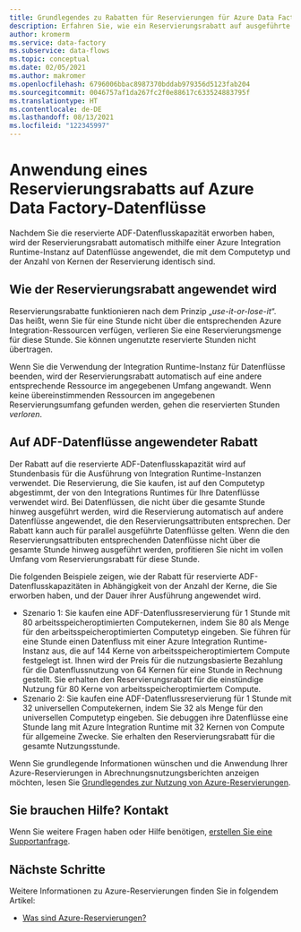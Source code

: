 ```yaml
---
title: Grundlegendes zu Rabatten für Reservierungen für Azure Data Factory-Datenflüsse | Microsoft-Dokumentation
description: Erfahren Sie, wie ein Reservierungsrabatt auf ausgeführte ADF-Datenflüsse angewendet wird. Der Rabatt wird auf Stundenbasis auf diese Datenflüsse angewendet.
author: kromerm
ms.service: data-factory
ms.subservice: data-flows
ms.topic: conceptual
ms.date: 02/05/2021
ms.author: makromer
ms.openlocfilehash: 6796006bbac8987370bddab979356d5123fab204
ms.sourcegitcommit: 0046757af1da267fc2f0e88617c633524883795f
ms.translationtype: HT
ms.contentlocale: de-DE
ms.lasthandoff: 08/13/2021
ms.locfileid: "122345997"
---
```

# <a name="how-a-reservation-discount-is-applied-to-azure-data-factory-data-flows"></a>Anwendung eines Reservierungsrabatts auf Azure Data Factory-Datenflüsse

Nachdem Sie die reservierte ADF-Datenflusskapazität erworben haben, wird der Reservierungsrabatt automatisch mithilfe einer Azure Integration Runtime-Instanz auf Datenflüsse angewendet, die mit dem Computetyp und der Anzahl von Kernen der Reservierung identisch sind.

## <a name="how-reservation-discount-is-applied"></a>Wie der Reservierungsrabatt angewendet wird

Reservierungsrabatte funktionieren nach dem Prinzip „*use-it-or-lose-it*“. Das heißt, wenn Sie für eine Stunde nicht über die entsprechenden Azure Integration-Ressourcen verfügen, verlieren Sie eine Reservierungsmenge für diese Stunde. Sie können ungenutzte reservierte Stunden nicht übertragen.

Wenn Sie die Verwendung der Integration Runtime-Instanz für Datenflüsse beenden, wird der Reservierungsrabatt automatisch auf eine andere entsprechende Ressource im angegebenen Umfang angewandt. Wenn keine übereinstimmenden Ressourcen im angegebenen Reservierungsumfang gefunden werden, gehen die reservierten Stunden *verloren*.

## <a name="discount-applied-to-adf-data-flows"></a>Auf ADF-Datenflüsse angewendeter Rabatt

Der Rabatt auf die reservierte ADF-Datenflusskapazität wird auf Stundenbasis für die Ausführung von Integration Runtime-Instanzen verwendet. Die Reservierung, die Sie kaufen, ist auf den Computetyp abgestimmt, der von den Integrations Runtimes für Ihre Datenflüsse verwendet wird. Bei Datenflüssen, die nicht über die gesamte Stunde hinweg ausgeführt werden, wird die Reservierung automatisch auf andere Datenflüsse angewendet, die den Reservierungsattributen entsprechen. Der Rabatt kann auch für parallel ausgeführte Datenflüsse gelten. Wenn die den Reservierungsattributen entsprechenden Datenflüsse nicht über die gesamte Stunde hinweg ausgeführt werden, profitieren Sie nicht im vollen Umfang vom Reservierungsrabatt für diese Stunde.

Die folgenden Beispiele zeigen, wie der Rabatt für reservierte ADF-Datenflusskapazitäten in Abhängigkeit von der Anzahl der Kerne, die Sie erworben haben, und der Dauer ihrer Ausführung angewendet wird.

- Szenario 1: Sie kaufen eine ADF-Datenflussreservierung für 1 Stunde mit 80 arbeitsspeicheroptimierten Computekernen, indem Sie 80 als Menge für den arbeitsspeicheroptimierten Computetyp eingeben. Sie führen für eine Stunde einen Datenfluss mit einer Azure Integration Runtime-Instanz aus, die auf 144 Kerne von arbeitsspeicheroptimiertem Compute festgelegt ist. Ihnen wird der Preis für die nutzungsbasierte Bezahlung für die Datenflussnutzung von 64 Kernen für eine Stunde in Rechnung gestellt. Sie erhalten den Reservierungsrabatt für die einstündige Nutzung für 80 Kerne von arbeitsspeicheroptimiertem Compute.
- Szenario 2: Sie kaufen eine ADF-Datenflussreservierung für 1 Stunde mit 32 universellen Computekernen, indem Sie 32 als Menge für den universellen Computetyp eingeben. Sie debuggen ihre Datenflüsse eine Stunde lang mit Azure Integration Runtime mit 32 Kernen von Compute für allgemeine Zwecke. Sie erhalten den Reservierungsrabatt für die gesamte Nutzungsstunde.

Wenn Sie grundlegende Informationen wünschen und die Anwendung Ihrer Azure-Reservierungen in Abrechnungsnutzungsberichten anzeigen möchten, lesen Sie [Grundlegendes zur Nutzung von Azure-Reservierungen](../cost-management-billing/reservations/understand-reserved-instance-usage-ea.md).

## <a name="need-help-contact-us"></a>Sie brauchen Hilfe? Kontakt

Wenn Sie weitere Fragen haben oder Hilfe benötigen, [erstellen Sie eine Supportanfrage](https://go.microsoft.com/fwlink/?linkid=2083458).

## <a name="next-steps"></a>Nächste Schritte

Weitere Informationen zu Azure-Reservierungen finden Sie in folgendem Artikel:

- [Was sind Azure-Reservierungen?](../cost-management-billing/reservations/save-compute-costs-reservations.md)